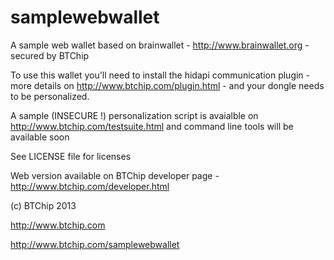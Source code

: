 samplewebwallet
===============

A sample web wallet based on brainwallet - http://www.brainwallet.org - secured by BTChip

To use this wallet you'll need to install the hidapi communication plugin - more details on http://www.btchip.com/plugin.html - and your dongle needs to be personalized.

A sample (INSECURE !) personalization script is avaialble on http://www.btchip.com/testsuite.html and command line tools will be available soon

See LICENSE file for licenses

Web version available on BTChip developer page - http://www.btchip.com/developer.html

(c) BTChip 2013

http://www.btchip.com

http://www.btchip.com/samplewebwallet




